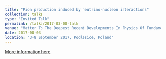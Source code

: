 ```yaml
---
title: "Pion production induced by neutrino-nucleon interactions"
collection: talks
type: "Invited Talk"
permalink: /talks/2017-03-08-talk
venue: "Matter To The Deepest Recent Developments In Physics Of Fundamental Interactions XLI International Conference of Theoretical Physics"
date: 2017-08-03
location: "3-8 September 2017, Podlesice, Poland"
---
```


[More information here](http://indico.if.us.edu.pl/event/4/overview)

